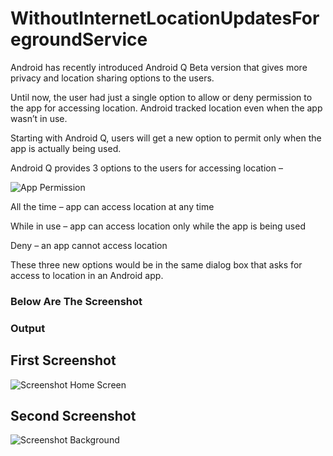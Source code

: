 # WithoutInternetLocationUpdatesForegroundService

Android has recently introduced Android Q Beta version that gives more privacy and location sharing options to the users.

Until now, the user had just a single option to allow or deny permission to the app for accessing location. Android tracked location even when the app wasn’t in use.

Starting with Android Q, users will get a new option to permit only when the app is actually being used.

Android Q provides 3 options to the users for accessing location –

![App Permission](https://user-images.githubusercontent.com/32029236/107114193-0c88ce80-688a-11eb-947a-d1578662c6df.jpg)


All the time  –  app can access location at any time

While in use –  app can access location only while the app is being used

Deny – an app cannot access location

These three new options would be in the same dialog box that asks for access to location in an Android app.

### Below Are The Screenshot 
### Output

## First Screenshot

![Screenshot Home Screen](https://user-images.githubusercontent.com/32029236/107114335-152dd480-688b-11eb-9a71-437cbab0c11b.jpg)


## Second Screenshot

![Screenshot Background](https://user-images.githubusercontent.com/32029236/107114371-4ad2bd80-688b-11eb-9516-06c0078c877c.jpg)

